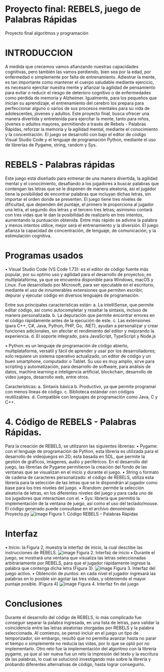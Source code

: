 # Proyecto final: REBELS, juego de Palabras Rápidas
Proyecto final algoritmos y programación 
# INTRODUCCION
A medida que crecemos vamos afianzando nuestras capacidades cognitivas, pero también las vamos perdiendo, bien sea por la edad, por enfermedad o simplemente por falta de entrenamiento.
Adiestrar la mente, es tan importante como mantener el cuerpo saludable mediante ejercicio, es necesario ejercitar nuestra mente y afianzar la agilidad de pensamiento para evitar o reducir el riesgo de deterioro cognitivo o de enfermedades como pérdida de memoria y Alzheimer. Igualmente, para los pequeños que inician su aprendizaje, el entrenamiento del cerebro los prepara para perfeccionar alguno o varios de sus procesos mentales para su vida de adolescentes, jóvenes y adultos. 
Este proyecto final, busca ofrecer una manera divertida y entretenida para ejercitar la mente, tanto para niños, jóvenes o adultos mayores, permitiendo a través de Rebels - Palabras Rápidas, reforzar la memoria y la agilidad mental, mediante el conocimiento y la concentración.
El juego se desarrolló con bajo el editor de código Visual Studio Code y el lenguaje de programación Python, mediante el uso de librerías de Pygame, string, random y Sys.
# REBELS - Palabras rápidas
Este juego está diseñado para entrenar de una manera divertida, la agilidad mental y el conocimiento, desafiando a los jugadores a buscar palabras que contengan las letras que se le disponen de manera aleatoria, así el jugador tiene la posibilidad de encontrar palabras que incluyan dichas letras, sin importar el orden donde se presenten. El juego tiene tres niveles de dificultad, que dependen del puntaje, el primero le proporciona al jugador una letra, el segundo dos letras y el tercero tres letras; asimismo contará con tres vidas que le dan la posibilidad de realizarlo en tres intentos, aumentando la puntuación obtenida. Entre más rápido se adivine la palabra y menos intentos utilice, mejor será el entrenamiento y la diversión. 
El juego afianza la capacidad de concentración, de lenguaje, de comunicación, y la estimulación cognitiva.
# Programas usados
•	Visual Studio Code (VS Code 1.73): es el editor de código fuente más popular, por su optimo uso y agilidad para el desarrollo de proyectos; es multiplataforma, ya que se encuentra disponible para Windows, macOS y Linux. Fue desarrollado por Microsoft, para ser ejecutable en el escritorio, mediante el uso de innumerables extensiones que permiten escribir, depurar y ejecutar código en diversos lenguajes de programación. 

Entre sus principales características están:
a.	La intelliSense, que permite editar código, así como autocompletar y resaltar la sintaxis, incluso de manera personalizada.
b.	La depuración que permite encontrar errores en el código rápidamente antes de la ejecución de este.
c.	Las extensiones (para C++, C#, Java, Python, PHP, Go, .NET), ayudan a personalizar y crear funciones adicionales, sin afectar el rendimiento del editor y mejorando la experiencia.
d.	El soporte integrado, para JavaScript, TypeScript y Node.js

•	Python: es un lenguaje de programación de código abierto, multiplataforma, versátil y fácil de aprender y usar por los desarrolladores; solo requiere un sistema operativo actualizado, un editor de código y un buen smartphone, computador o Tablet. Su uso es muy amplio, sirve para scripting y automatización, para desarrollo de software, para análisis de datos, machine learning e inteligencia artificial, blockchain, desarrollo de video juegos, desarrollo web, entre otros.

Características:
a.	Sintaxis básica
b.	Productivo, ya que permite programar con menos líneas de código.
c.	Biblioteca estándar con códigos reutilizables.
d.	Compatible con lenguajes de programación como Java, C y C++.

# 4.	Código de REBELS - Palabras Rápidas.
Para la creación de REBELS, se utilizaron las siguientes librerías: 
•	Pygame: con el lenguaje de programación de Python, esta librería es utilizada para el desarrollo de videojuegos en 2D; esta basada en SDL, que permite la gestión de gráficos, imágenes, audio y periféricos.
En el desarrollo del juego, las librerías de Pygame permitieron la creación del fondo de las ventanas que se visualizan en el inicio y durante el juego.
•	String o formato de cadena de caracteres personalizado: el código de REBELS, utiliza esta librería para la selección de las letras que se le dispondrán al jugador como base para los tres niveles del juego.
•	Rrandom: permite la selección aleatoria de letras, en los diferentes niveles del juego y para cada uno de los jugadores que interactúen con el.
•	Sys: librería que permitió la implementación de la ventana de juego, así como el uso del teclado/mouse.
El código generado puede consultase en el archivo denominado Proyecto.py
![image](https://user-images.githubusercontent.com/114431024/202960814-69cdbb90-6242-44de-9de6-bbe1e5f5fd04.png)
Figura 1. Código REBELS – Palabras Rápidas

# Interfaz
•	Inicio: la Figura 2, muestra la interfaz de inicio, la cual desctibe las instrucciones de REBELS. 
![image](https://user-images.githubusercontent.com/114431024/202960875-6d53512e-3e91-4f72-be56-c10a179aa37d.png)
Figura 2. Interfaz de inicio
•	Durante el juego, se mostrará una ventana que visualiza las letras seleccionadas arbitrariamente por REBELS, para que el jugador rápidamente ingrese la palabra que contenga dicha letra (Figura 3).
![image](https://user-images.githubusercontent.com/114431024/202960922-5b9e9df7-e725-42ca-b689-5094077face2.png)
Figura 3. Interfaz del juego activo.
•	Obtención de puntos: en cada nivel el jugador ingresará las palabras en lo posible sin agotar las tres vidas, y obteniendo el mayor puntaje posible. (Figura 4)
![image](https://user-images.githubusercontent.com/114431024/202961056-89b7a469-3fd3-42b8-ac2d-47e2ce4d1277.png)
Figura 4. Interfaz fin del juego

# Conclusiones
Durante el desarrollo del código de REBELS, lo más complicado fue conseguir separar la palabra ingresada, en una lista de letras, para validar la coincidencia entre las letras aleatorias otorgadas por REBELS y la palabra seleccionada.
Al comienzo, se pensó incluir en el juego un tipo de temporizador, sin embargo, resultó que no permitía avanzar hasta no parar el tiempo o simplemente no reducía las vidas, por lo que se optó por no implementarlo.
Otro reto fue la implementación del algoritmo con la librería pygame, ya que al ser nueva fue un reto la impresión del texto y la escritura de las palabras, lo cual se solucionó investigando más sobre la librería y probando diferentes alternativas de código, hasta lograr conseguirlo.

